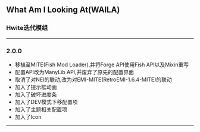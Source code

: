 ## What Am I Looking At(WAILA)
### Hwite迭代模组

---

### 2.0.0
* 移植至MITE(Fish Mod Loader),并将Forge API使用Fish API以及Mixin重写
* 配置API改为ManyLib API,并废弃了原先的配置界面
* 取消了对NEI的联动,改为对EMI-MITE(RetroEMI-1.6.4-MITE)的联动
* 加入了提示框动画
* 加入了破坏进度条
* 加入了DEV模式下移配置项
* 加入了主题相关配置项
* 加入了Icon

---